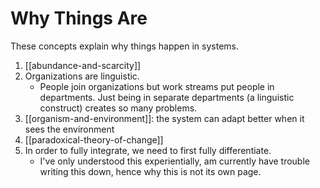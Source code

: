 # Why Things Are

These concepts explain why things happen in systems.

1. [[abundance-and-scarcity]]
2. Organizations are linguistic.
    * People join organizations but work streams put people in departments. Just being in separate departments (a linguistic construct) creates so many problems.
3. [[organism-and-environment]]: the system can adapt better when it sees the environment
4. [[paradoxical-theory-of-change]]
5. In order to fully integrate, we need to first fully differentiate.
    * I've only understood this experientially, am currently have trouble writing this down, hence why this is not its own page.
